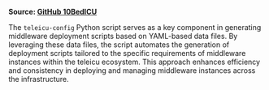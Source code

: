 **Source: [GitHub 10BedICU](https://github.com/10bedicu/teleicu-config)**

The `teleicu-config` Python script serves as a key component in generating middleware deployment scripts based on YAML-based data files. By leveraging these data files, the script automates the generation of deployment scripts tailored to the specific requirements of middleware instances within the teleicu ecosystem. This approach enhances efficiency and consistency in deploying and managing middleware instances across the infrastructure.
